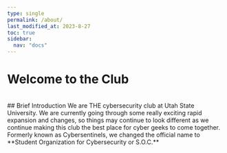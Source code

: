 ```yaml
---
type: single
permalink: /about/
last_modified_at: 2023-8-27
toc: true
sidebar:
  nav: "docs"
---
```

# Welcome to the Club
<br>
## Brief Introduction
We are THE cybersecurity club at Utah State University. We are currently going through some really exciting rapid expansion and changes, so things may continue to look different as
we continue making this club the best place for cyber geeks to come together. Formerly known as Cybersentinels, we changed the official name to **Student Organization for Cybersecurity or S.O.C.**
